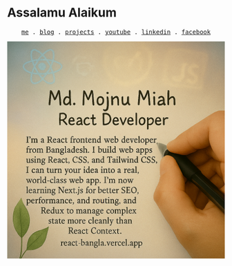 # Assalamu Alaikum

<p align="center">
  <samp>
    <a href="https://moj-nu.web.app/">me</a> .
    <a href="https://react-bangla.vercel.app/">blog</a> .
    <a href="https://react-bangla.vercel.app/lws-project/lws-project-3-movie-portal/before-start-coding">projects</a> .
    <a href="https://antfu.me/talks">youtube</a> .
    <a href="https://www.linkedin.com/in/mojnu0/">linkedin</a> .
    <a href="https://www.facebook.com/Mojnu0/">facebook</a>
  </samp>
</p>

<p align="center">
  <img src="/images/my-intro.png" alt="Mojnu Introduction" width="600" height="auto" />
</p>
